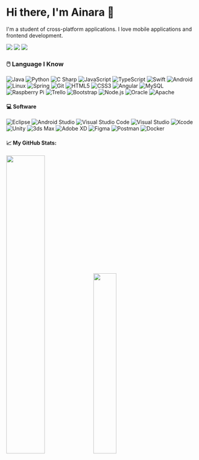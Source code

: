 # Hi there, I'm <a src="https://github.com/ainaraRT">Ainara</a> 👋

I'm a student of cross-platform applications. I love mobile applications and frontend development.

<a href="mailto:ainaretework@gmail.com" target="blank"><img src="https://img.shields.io/static/v1?style=for-the-badge&message=GMAIL&color=DD0031&logo=Gmail&logoColor=FFFFFF&label="></img></a>
<a href="https://t.me/ainarete" target="blank"><img src="https://img.shields.io/static/v1?style=for-the-badge&message=Telegram&color=4d88ff&logo=Telegram&logoColor=FFFFFF&label="></img></a>
<a href="https://www.linkedin.com/in/ainara-ramos/"><img src="https://img.shields.io/static/v1?style=for-the-badge&message=Linkedin&color=007396&logo=Linkedin&logoColor=FFFFFF&label"></img></a>

### 🖱️ Language I Know

![Java](https://img.shields.io/static/v1?style=for-the-badge&message=Java&color=007396&logo=Java&logoColor=FFFFFF&label=)
![Python](https://img.shields.io/static/v1?style=for-the-badge&message=Python&color=3776AB&logo=Python&logoColor=FFFFFF&label=)
![C Sharp](https://img.shields.io/static/v1?style=for-the-badge&message=C+Sharp&color=239120&logo=C+Sharp&logoColor=FFFFFF&label=)
![JavaScript](https://img.shields.io/static/v1?style=for-the-badge&message=JavaScript&color=222222&logo=JavaScript&logoColor=F7DF1E&label=)
![TypeScript](https://img.shields.io/static/v1?style=for-the-badge&message=TypeScript&color=3178C6&logo=TypeScript&logoColor=FFFFFF&label=)
![Swift](https://img.shields.io/static/v1?style=for-the-badge&message=Swift&color=e62e00&logo=Swift&logoColor=FFFFFF&label=)
![Android](https://img.shields.io/static/v1?style=for-the-badge&message=Android&color=222222&logo=Android&logoColor=3DDC84&label=)
![Linux](https://img.shields.io/static/v1?style=for-the-badge&message=Linux&color=222222&logo=Linux&logoColor=3DDC84&label=)
![Spring](https://img.shields.io/static/v1?style=for-the-badge&message=Spring&color=6DB33F&logo=Spring&logoColor=FFFFFF&label=)
![Git](https://img.shields.io/static/v1?style=for-the-badge&message=Git&color=F05032&logo=Git&logoColor=FFFFFF&label=)
![HTML5](https://img.shields.io/static/v1?style=for-the-badge&message=HTML5&color=E34F26&logo=HTML5&logoColor=FFFFFF&label=)
![CSS3](https://img.shields.io/static/v1?style=for-the-badge&message=CSS3&color=1572B6&logo=CSS3&logoColor=FFFFFF&label=)
![Angular](https://img.shields.io/static/v1?style=for-the-badge&message=Angular&color=DD0031&logo=Angular&logoColor=FFFFFF&label=)
![MySQL](https://img.shields.io/static/v1?style=for-the-badge&message=MySQL&color=4479A1&logo=MySQL&logoColor=FFFFFF&label=)
![Raspberry Pi](https://img.shields.io/static/v1?style=for-the-badge&message=Raspberry+Pi&color=A22846&logo=Raspberry+Pi&logoColor=FFFFFF&label=)
![Trello](https://img.shields.io/static/v1?style=for-the-badge&message=Trello&color=0052CC&logo=Trello&logoColor=FFFFFF&label=)
![Bootstrap](https://img.shields.io/static/v1?style=for-the-badge&message=Bootstrap&color=993399&logo=Bootstrap&logoColor=FFFFFF&label=)
![Node.js](https://img.shields.io/static/v1?style=for-the-badge&message=Node.js&color=339933&logo=Node.js&logoColor=FFFFFF&label=)
![Oracle](https://img.shields.io/static/v1?style=for-the-badge&message=Oracle&color=cc2900&logo=Oracle&logoColor=FFFFFF&label=)
![Apache](https://img.shields.io/static/v1?style=for-the-badge&message=Apache&color=e62e00&logo=Apache&logoColor=FFFFFF&label=)

#### 💻 Software
![Eclipse](https://img.shields.io/static/v1?style=for-the-badge&message=Eclipse&color=00004d&logo=Eclipse&logoColor=FFFFFF&label=)
![Android Studio](https://img.shields.io/static/v1?style=for-the-badge&message=Android+Studio&color=222222&logo=Android+Studio&logoColor=3DDC84&label=)
![Visual Studio Code](https://img.shields.io/static/v1?style=for-the-badge&message=Visual+Studio+Code&color=007ACC&logo=Visual+Studio+Code&logoColor=FFFFFF&label=)
![Visual Studio](https://img.shields.io/static/v1?style=for-the-badge&message=Visual+Studio&color=5C2D91&logo=Visual+Studio&logoColor=FFFFFF&label=)
![Xcode](https://img.shields.io/static/v1?style=for-the-badge&message=Xcode&color=007ACC&logo=Xcode&logoColor=FFFFFF&label=)
![Unity](https://img.shields.io/static/v1?style=for-the-badge&message=Unity&color=000000&logo=Unity&logoColor=FFFFFF&label=)
![3ds Max](https://img.shields.io/static/v1?style=for-the-badge&message=3ds+Max&color=29a329&logo=Autodesk&logoColor=FFFFFF&label=)
![Adobe XD](https://img.shields.io/static/v1?style=for-the-badge&message=Adobe+xd&color=cc0066&logo=Adobe+XD&logoColor=FFFFFF&label=)
![Figma](https://img.shields.io/static/v1?style=for-the-badge&message=Figma&color=ff6666&logo=Figma&logoColor=FFFFFF&label=)
![Postman](https://img.shields.io/static/v1?style=for-the-badge&message=Postman&color=F05032&logo=Postman&logoColor=FFFFFF&label=)
![Docker](https://img.shields.io/static/v1?style=for-the-badge&message=Docker&color=2496ED&logo=Docker&logoColor=FFFFFF&label=)

#### 📈 My GitHub Stats:

<div>
    <img height="45%" width="auto" src ="https://github-readme-stats.vercel.app/api?username=ainaraRT&show_icons=true&theme=radical">
    <img height="35%" width="auto" src ="https://github-readme-stats.vercel.app/api/top-langs/?username=ainaraRT&layout=compact&theme=radical">
</div>



